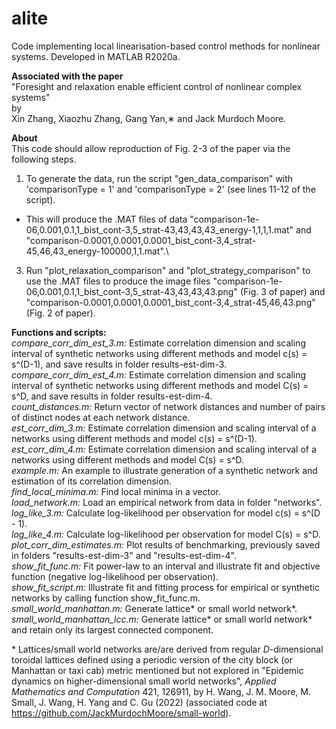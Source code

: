 # alite
Code implementing local linearisation-based control methods for nonlinear systems. Developed in MATLAB R2020a.

__Associated with the paper__\
"Foresight and relaxation enable efficient control of nonlinear complex systems"\
by\
Xin Zhang, Xiaozhu Zhang, Gang Yan,∗ and Jack Murdoch Moore.

__About__\
This code should allow reproduction of Fig. 2-3 of the paper via the following steps.
1. To generate the data, run the script "gen_data_comparison" with 'comparisonType = 1' and 'comparisonType = 2' (see lines 11-12 of the script).
  * This will produce the .MAT files of data "comparison-1e-06,0.001,0.1,1_bist_cont-3,5_strat-43,43,43,43_energy-1,1,1,1.mat" and "comparison-0.0001,0.0001,0.0001_bist_cont-3,4_strat-45,46,43_energy-100000,1,1.mat".\
3. Run "plot_relaxation_comparison" and "plot_strategy_comparison" to use the .MAT files to produce the image files "comparison-1e-06,0.001,0.1,1_bist_cont-3,5_strat-43,43,43,43.png" (Fig. 3 of paper) and "comparison-0.0001,0.0001,0.0001_bist_cont-3,4_strat-45,46,43.png" (Fig. 2 of paper).

__Functions and scripts:__\
_compare_corr_dim_est_3.m:_ Estimate correlation dimension and scaling interval of synthetic networks using different methods and model c(s) = s^(D-1), and save results in folder results-est-dim-3.\
_compare_corr_dim_est_4.m:_ Estimate correlation dimension and scaling interval of synthetic networks using different methods and model C(s) = s^D, and save results in folder results-est-dim-4.\
_count_distances.m:_ Return vector of network distances and number of pairs of distinct nodes at each network distance.\
_est_corr_dim_3.m:_ Estimate correlation dimension and scaling interval of a networks using different methods and model c(s) = s^(D-1).\
_est_corr_dim_4.m:_ Estimate correlation dimension and scaling interval of a networks using different methods and model C(s) = s^D.\
_example.m:_ An example to illustrate generation of a synthetic network and estimation of its correlation dimension.\
_find_local_minima.m:_ Find local minima in a vector.\
_load_network.m:_ Load an empirical network from data in folder "networks".\
_log_like_3.m:_ Calculate log-likelihood per observation for model c(s) = s^(D - 1).\
_log_like_4.m:_ Calculate log-likelihood per observation for model C(s) = s^D.\
_plot_corr_dim_estimates.m:_ Plot results of benchmarking, previously saved in folders "results-est-dim-3" and "results-est-dim-4".\
_show_fit_func.m:_ Fit power-law to an interval and illustrate fit and objective function (negative log-likelihood per observation).\
_show_fit_script.m:_ Illustrate fit and fitting process for empirical or synthetic networks by calling function show_fit_func.m.\
_small_world_manhattan.m:_ Generate lattice* or small world network*.\
_small_world_manhattan_lcc.m:_ Generate lattice* or small world network* and retain only its largest connected component.

\* Lattices/small world networks are/are derived from regular $D$-dimensional toroidal lattices defined using a periodic version of the city block (or Manhattan or taxi cab) metric mentioned but not explored in "Epidemic dynamics on higher-dimensional small world networks", _Applied Mathematics and Computation_
421, 126911, by H. Wang, J. M. Moore, M. Small, J. Wang, H. Yang and C. Gu (2022) (associated code at https://github.com/JackMurdochMoore/small-world).
